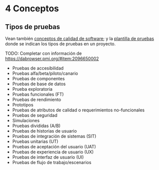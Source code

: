 # 4 Conceptos

## Tipos de pruebas

Vean también [conceptos de calidad de
software](/4_Conceptos/4_Calidad_de_software.md); y la [plantilla de
pruebas](/3_Plantillas/3_4_Casos_de_prueba_de_usuario_final.md) donde se indican
los tipos de pruebas en un proyecto.

TODO: Completar con información de https://dabrowser.pmi.org/#item:2096650002

* Pruebas de accesibilidad
* Pruebas alfa/beta/piloto/canario
* Pruebas de componentes
* Pruebas de base de datos
* Prueba exploratoria
* Pruebas funcionales (FT)
* Pruebas de rendimiento
* Prototipos
* Pruebas de atributos de calidad o requerimientos no-funcionales
* Pruebas de seguridad
* Simulaciones
* Pruebas divididas (A/B)
* Pruebas de historias de usuario
* Pruebas de integración de sistemas (SIT)
* Pruebas unitarias (UT)
* Pruebas de aceptación del usuario (UAT)
* Pruebas de experiencia de usuario (UX)
* Pruebas de interfaz de usuario (UI)
* Pruebas de flujo de trabajo/escenarios
